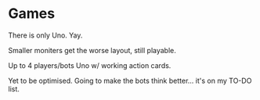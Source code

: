 # Games

There is only Uno. Yay.

Smaller moniters get the worse layout, still playable.

Up to 4 players/bots Uno w/ working action cards.

Yet to be optimised. Going to make the bots think better... it's on my TO-DO list.
